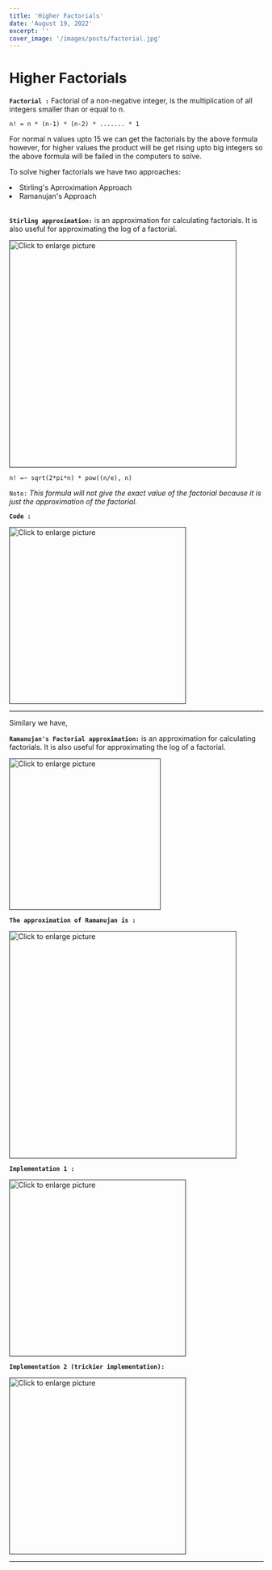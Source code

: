```yaml
---
title: 'Higher Factorials'
date: 'August 19, 2022'
excerpt: ''
cover_image: '/images/posts/factorial.jpg'
---
```

# <b>Higher Factorials</b>

<b>```Factorial :```</b> Factorial of a non-negative integer, is the multiplication of all integers smaller than or equal to n. <br>

```
n! = n * (n-1) * (n-2) * ....... * 1
```

For normal n values upto 15 we can get the factorials by the above formula however, for higher values the product will be get rising upto big integers so the above formula will be failed in the computers to solve. <br>

To solve higher factorials we have two approaches: 
<li> Stirling's Aprroximation Approach</li>
<li> Ramanujan's Approach</li>

<br>

<b>```Stirling approximation:```</b> is an approximation for calculating factorials. It is also useful for approximating the log of a factorial. <br>

<a href=""><img src="https://drive.google.com/uc?export=view&id=1rLtV-ofEm1kwNJYL8YH1OiG4bL0dV7pr" 
style="width: 450px; max-width: 100%; height: auto" title="Click to enlarge picture"></a>

```
n! =~ sqrt(2*pi*n) * pow((n/e), n) 
```

</b>```Note:```</b> <i>This formula will not give the exact value of the factorial because it is just the approximation of the factorial.</i>

<b>```Code :```</b>

<a href=""><img src="https://drive.google.com/uc?export=view&id=1CMoIsTCvjvayY3oIiU4jqvzxP_m_iOdF" 
style="width: 350px; max-width: 100%; height: auto" title="Click to enlarge picture"></a>


<hr>

Similary we have, <br>

<b>```Ramanujan's Factorial approximation:```</b> is an approximation for calculating factorials. It is also useful for approximating the log of a factorial. <br>

<a href=""><img src="https://drive.google.com/uc?export=view&id=18PkPY3WnndbR3x4fUJbBTi0XF25QlEBp" 
style="width: 300px; max-width: 100%; height: auto" title="Click to enlarge picture"></a>

<b>```The approximation of Ramanujan is :```</b>

<a href=""><img src="https://drive.google.com/uc?export=view&id=1VIUA3AwT0TcJ2rOULcz4EQ2QmCK6sL2y" 
style="width: 450px; max-width: 100%; height: auto" title="Click to enlarge picture"></a>


<b>```Implementation 1 :```</b>

<a href=""><img src="https://drive.google.com/uc?export=view&id=1kv3MmnEJiJktKqn-rpSIHrbFaSYSGVwD" 
style="width: 350px; max-width: 100%; height: auto" title="Click to enlarge picture"></a>


<b>```Implementation 2 (trickier implementation):```</b>

<a href=""><img src="https://drive.google.com/uc?export=view&id=1lJ9_l8jNWYM-o2QqkLZDHeiBwy1_eSKa" 
style="width: 350px; max-width: 100%; height: auto" title="Click to enlarge picture"></a>

<hr>

